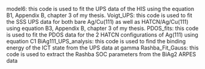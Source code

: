 model6: this code is used to fit the UPS data of the HIS using the equation B1, Appendix B, chapter 3 of my thesis.
Voigt_UPS: this code is used to fit the SSS UPS data for both bare Ag/Cu(111) as well as HATCN/Ag/Cu(111) using equation B3, Appendix B, chapter 3 of my thesis.
PDOS_fits: this code is used to fit the PDOS data for the 2 HATCN configurations of Ag(111) using equation C1
BiAg111_UPS_analysis: this code is used to find the binding energy of the ICT state from the UPS data at gamma
Rashba_Fit_Gauss: this code is used to extract the Rashba SOC parameters from the BiAg2 ARPES data
